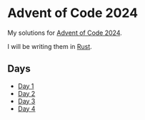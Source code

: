 # Advent of Code 2024

My solutions for [Advent of Code 2024](https://adventofcode.com/2024).

I will be writing them in [Rust](https://www.rust-lang.org/).

## Days

- [Day 1](day-01/)
- [Day 2](day-02/)
- [Day 3](day-03/)
- [Day 4](day-04/)
